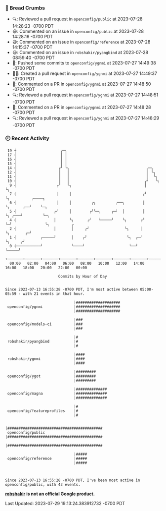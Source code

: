 ### 🍞 Bread Crumbs

 * 🔍: Reviewed a pull request in  `openconfig/public` at 2023-07-28 14:28:23 -0700 PDT
 * 😃: Commented on an issue in `openconfig/public` at 2023-07-28 14:28:16 -0700 PDT
 * 😃: Commented on an issue in `openconfig/reference` at 2023-07-28 14:15:37 -0700 PDT
 * 😃: Commented on an issue in `robshakir/pyangbind` at 2023-07-28 08:59:40 -0700 PDT
 * 🚢: Pushed some commits to `openconfig/ygnmi` at 2023-07-27 14:49:38 -0700 PDT
 * ✍🏼: Created a pull request in `openconfig/ygnmi` at 2023-07-27 14:49:37 -0700 PDT
 * 💬: Commented on a PR in  `openconfig/ygnmi` at 2023-07-27 14:48:50 -0700 PDT
 * 🔍: Reviewed a pull request in  `openconfig/ygnmi` at 2023-07-27 14:48:51 -0700 PDT
 * 💬: Commented on a PR in  `openconfig/ygnmi` at 2023-07-27 14:48:28 -0700 PDT
 * 🔍: Reviewed a pull request in  `openconfig/ygnmi` at 2023-07-27 14:48:29 -0700 PDT

### 🕘 Recent Activity
```
 19 ┼                    ╭─╮
 17 ┤                    │ │
 16 ┤                    │ │
 15 ┤                    │ │
 14 ┤                   ╭╯ ╰╮                                   ╭─╮
 12 ┤                   │   │                                   │ ╰╮
 11 ┤                   │   │                                   │  ╰╮
 10 ┤                   │   │                                  ╭╯   ╰╮
  9 ┤                  ╭╯   ╰╮                                 │     ╰╮
  7 ┤                  │     │                                ╭╯      ╰╮          ╭────╮
  6 ┤                  │     │         ╭╮         ╭──╮        │        ╰╮      ╭──╯    ╰─╮
  5 ┤                 ╭╯     │        ╭╯╰─╮     ╭─╯  │        │         ╰╮ ╭───╯         ╰─╮
  4 ┤                 │      ╰╮      ╭╯   ╰─────╯    ╰╮      ╭╯          ╰─╯               ╰╮          ╭
  2 ┤                 │       │     ╭╯                ╰╮     │                              ╰╮       ╭─╯
  1 ┤           ╭─────╯       │    ╭╯                  ╰╮  ╭─╯                               ╰╮     ╭╯
  0 ┼───────────╯             ╰────╯                    ╰──╯                                  ╰─────╯
    +───────+───────+───────+───────+───────+───────+───────+───────+───────+───────+───────+───────+────
  00:00   02:00   04:00   06:00   08:00   10:00   12:00   14:00   16:00   18:00   20:00   22:00   00:00   

						Commits by Hour of Day


Since 2023-07-13 16:55:28 -0700 PDT, I'm most active between 05:00-05:59 - with 21 events in that hour.

```



```
                               |####################
 openconfig/ygnmi              |####################
                               |####################

                               |###
 openconfig/models-ci          |###
                               |###

                               |#
 robshakir/pyangbind           |#
                               |#

                               |####
 robshakir/ygnmi               |####
                               |####

                               |#########
 openconfig/ygot               |#########
                               |#########

                               |##############
 openconfig/magna              |##############
                               |##############

                               |#
 openconfig/featureprofiles    |#
                               |#

                               |###########################################
 openconfig/public             |###########################################
                               |###########################################

                               |#####
 openconfig/reference          |#####
                               |#####



Since 2023-07-13 16:55:28 -0700 PDT, I've been most active in openconfig/public, with 43 events.

```
**[robshakir](mailto:robjs@google.com) is not an official Google product.**  


Last Updated: 2023-07-29 19:13:24.383912732 -0700 PDT

